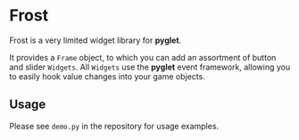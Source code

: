 Frost
=====
Frost is a very limited widget library for **pyglet**.

It provides a `Frame` object, to which you can add an assortment of button and slider `Widgets`.
All `Widgets` use the **pyglet** event framework, allowing you to easily hook value changes into
your game objects.

Usage
-----
Please see `demo.py` in the repository for usage examples.
